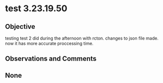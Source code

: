 # test 3.23.19.50
## Objective

testing test 2 did during the afternoon with rcton. changes to json file made. now it has more accurate proccessing time.

## Observations and Comments
## None
